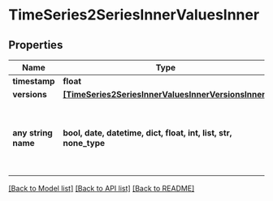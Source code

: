 # TimeSeries2SeriesInnerValuesInner


## Properties
Name | Type | Description | Notes
------------ | ------------- | ------------- | -------------
**timestamp** | **float** |  | [optional] 
**versions** | [**[TimeSeries2SeriesInnerValuesInnerVersionsInner]**](TimeSeries2SeriesInnerValuesInnerVersionsInner.md) |  | [optional] 
**any string name** | **bool, date, datetime, dict, float, int, list, str, none_type** | any string name can be used but the value must be the correct type | [optional]

[[Back to Model list]](../README.md#documentation-for-models) [[Back to API list]](../README.md#documentation-for-api-endpoints) [[Back to README]](../README.md)


